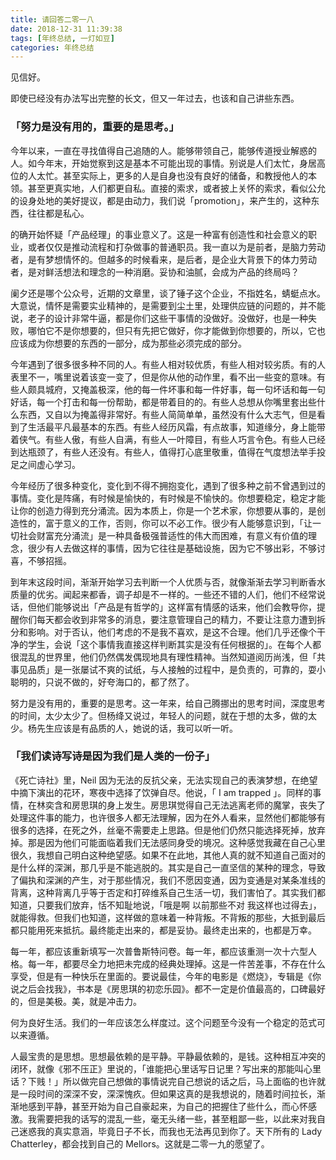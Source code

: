 ```yaml
---
title: 请回答二零一八
date: 2018-12-31 11:39:38
tags: [年终总结, 一灯如豆]
categories: 年终总结
---
```


见信好。

即使已经没有办法写出完整的长文，但又一年过去，也该和自己讲些东西。

### 「努力是没有用的，重要的是思考。」

今年以来，一直在寻找值得自己追随的人。能够带领自己，能够传道授业解惑的人。如今年末，开始觉察到这是基本不可能出现的事情。别说是人们太忙，身居高位的人太忙。甚至实际上，更多的人是自身也没有良好的储备，和教授他人的本领。甚至更真实地，人们都更自私。直接的索求，或者披上关怀的索求，看似公允的设身处地的美好提议，都是由动力，我们说「promotion」，来产生的，这种东西，往往都是私心。

的确开始怀疑「产品经理」的事业意义了。这是一种富有创造性和社会意义的职业，或者仅仅是推动流程和打杂做事的普通职员。我一直以为是前者，是脑力劳动者，是有梦想情怀的。但越多的时候看来，是后者，是企业大背景下的体力劳动者，是对鲜活想法和理念的一种消磨。妥协和油腻，会成为产品的终局吗？

阑夕还是哪个公众号，近期的文章里，谈了锤子这个企业，不指姓名，蜻蜓点水。大意说，情怀是需要实业精神的，是需要到尘土里，处理供应链的问题的，并不能说，老子的设计非常牛逼，都是你们这些干事情的没做好。没做好，也是一种失败，哪怕它不是你想要的，但只有先把它做好，你才能做到你想要的，所以，它也应该成为你想要的东西的一部分，成为那些必须完成的部分。

今年遇到了很多很多种不同的人。有些人相对较优质，有些人相对较劣质。有的人表里不一，嘴里说着该变一变了，但是你从他的动作里，看不出一些变的意味。有些人颇具城府，又掩盖极深，他的每一件坏事和每一件好事，每一句坏话和每一句好话，每一个打击和每一份帮助，都是带着目的的。有些人总想从你嘴里套出些什么东西，又自以为掩盖得非常好。有些人简简单单，虽然没有什么大志气，但是看到了生活最平凡最基本的东西。有些人经历风霜，有点故事，知道缘分，身上能带着侠气。有些人傲，有些人自满，有些人一叶障目，有些人巧言令色。有些人已经到达瓶颈了，有些人还没有。有些人，值得打心底里敬重，值得在气度想法举手投足之间虚心学习。

今年经历了很多种变化，变化到不得不拥抱变化，遇到了很多种之前不曾遇到过的事情。变化是阵痛，有时候是愉快的，有时候是不愉快的。你想要稳定，稳定才能让你的创造力得到充分涌流。因为本质上，你是一个艺术家，你想要从事的，是创造性的，富于意义的工作，否则，你可以不必工作。很少有人能够意识到，「让一切社会财富充分涌流」是一种具备极强普适性的伟大而困难，有意义有价值的理念，很少有人去做这样的事情，因为它往往是基础设施，因为它不够出彩，不够讨喜，不够招摇。

到年末这段时间，渐渐开始学习去判断一个人优质与否，就像渐渐去学习判断香水质量的优劣。闻起来都香，调子却是不一样的。一些还不错的人们，他们不经常说话，但他们能够说出「产品是有哲学的」这样富有情感的话来，他们会教导你，提醒你们每天都会收到非常多的消息，要注意管理自己的精力，不要让注意力遭到拆分和影响。对于否认，他们考虑的不是我不喜欢，是这不合理。他们几乎还像个干净的学生，会说「这个事情我直接这样判断其实是没有任何根据的」。在每个人都很混乱的世界里，他们仍然偶发偶现地具有理性精神。当然知道阅历尚浅，但「共事见品质」是一张屡试不爽的试纸，与人接触的过程中，是负责的，可靠的，耍小聪明的，只说不做的，好夸海口的，都了然了。

努力是没有用的，重要的是思考。这一年来，给自己腾挪出的思考时间，深度思考的时间，太少太少了。但杨绛又说过，年轻人的问题，就在于想的太多，做的太少。杨先生应该是有品质的人，她说的话，我可以听一听。

### 「我们读诗写诗是因为我们是人类的一份子」

《死亡诗社》里，Neil 因为无法的反抗父亲，无法实现自己的表演梦想，在绝望中摘下演出的花环，寒夜中选择了饮弹自尽。他说，「 I am trapped 」。同样的事情，在林奕含和房思琪的身上发生。房思琪觉得自己无法逃离老师的魔掌，丧失了处理这件事的能力，也许很多人都无法理解，因为在外人看来，显然他们都能够有很多的选择，在死之外，丝毫不需要走上思路。但是他们仍然只能选择死掉，放弃掉。那是因为他们可能面临着我们无法感同身受的境况。这种感觉我藏在自己心里很久，我想自己明白这种绝望感。如果不在此地，其他人真的就不知道自己面对的是什么样的深渊，那几乎是不能逃脱的。其实是自己一直坚信的某种的理念，导致了偏执和深渊的产生，对于那些情况，我们不愿因变通，因为变通是对某条准线的背离，这种背离几乎等于否定和打碎维系自己生活一切，我们害怕了。其实我们都知道，只要我们放弃，恬不知耻地说，「哦是啊 以前那些不对 我这样也过得去」，就能得救。但我们也知道，这样做的意味着一种背叛。不背叛的那些，大抵到最后都只能用死来抵抗。最终能走出来的，都是妥协。最终走出来的，也都是万幸。

每一年，都应该重新填写一次普鲁斯特问卷。每一年，都应该重测一次十六型人格。每一年，都要尽全力地把未完成的经典处理掉。这是一件苦差事，不存在什么享受，但是有一种快乐在里面的。要说最佳，今年的电影是《燃烧》，专辑是《你说之后会找我》，书本是《房思琪的初恋乐园》。都不一定是价值最高的，口碑最好的，但是美极。美，就是冲击力。

何为良好生活。我们的一年应该怎么样度过。这个问题至今没有一个稳定的范式可以来遵循。

人最宝贵的是思想。思想最依赖的是平静。平静最依赖的，是钱。这种相互冲突的闭环，就像《邪不压正》里说的，「谁能把心里话写日记里？写出来的那能叫心里话？下贱！」所以做完自己想做的事情说完自己想说的话之后，马上面临的也许就是一段时间的深深不安，深深愧疚。但如果这真的是我想说的，随着时间拉长，渐渐地感到平静，甚至开始为自己自豪起来，为自己的把握住了些什么，而心怀感激。我需要把我的话写的混乱一些，毫无头绪一些，甚至粗鄙一些，以此来对我自己迷惑我的真实意涵，毕竟日子不长，而我也无法再见到你了。天下所有的 Lady Chatterley，都会找到自己的 Mellors。这就是二零一九的愿望了。